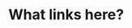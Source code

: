 # What links here?

<div id='target'></div>

<script type="text/javascript" src="/wlh.js" defer></script>